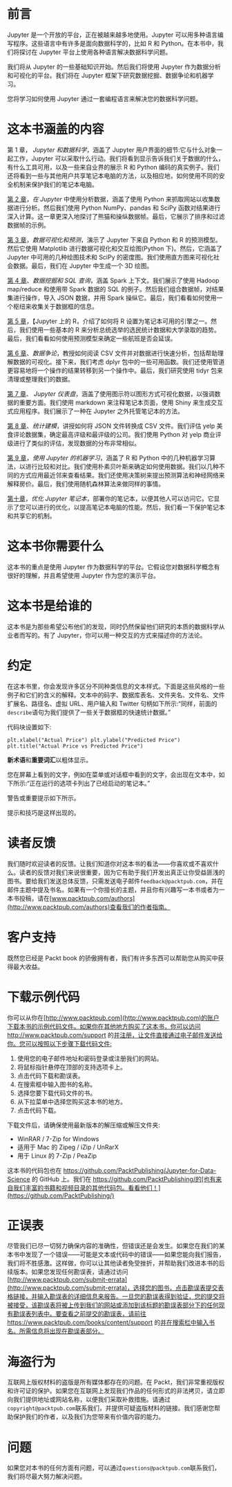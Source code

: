 <title>Preface</title>  <link href="../stylesheet.css" rel="stylesheet" type="text/css"> <link href="../page_styles.css" rel="stylesheet" type="text/css">

# 前言

Jupyter 是一个开放的平台，正在被越来越多地使用。Jupyter 可以用多种语言编写程序。这些语言中有许多是面向数据科学的，比如 R 和 Python。在本书中，我们将探讨在 Jupyter 平台上使用各种语言解决数据科学问题。

我们将从 Jupyter 的一些基础知识开始。然后我们将使用 Jupyter 作为数据分析和可视化的平台。我们将在 Jupyter 框架下研究数据挖掘、数据争论和机器学习。

您将学习如何使用 Jupyter 通过一套编程语言来解决您的数据科学问题。

<title>What this book covers</title>  <link href="../stylesheet.css" rel="stylesheet" type="text/css"> <link href="../page_styles.css" rel="stylesheet" type="text/css">

# 这本书涵盖的内容

第 1 章， *Jupyter 和数据科学*，涵盖了 Jupyter 用户界面的细节:它与什么对象一起工作，Jupyter 可以采取什么行动。我们将看到显示告诉我们关于数据的什么，有什么工具可用，以及一些来自业界的展示 R 和 Python 编码的真实例子。我们还将看到一些与其他用户共享笔记本电脑的方法，以及相应地，如何使用不同的安全机制来保护我们的笔记本电脑。

[第 2 章](part0057.html#1MBG20-46e48287c15145eb849f3fa04b05da76)，*在 Jupyter* 中使用分析数据，涵盖了使用 Python 来抓取网站以收集数据进行分析。然后我们使用 Python NumPy、pandas 和 SciPy 函数对结果进行深入计算。这一章更深入地探讨了熊猫和操纵数据帧。最后，它展示了排序和过滤数据帧的示例。

[第 3 章](part0079.html#2BASE0-46e48287c15145eb849f3fa04b05da76)，*数据可视化和预测*，演示了 Jupyter 下来自 Python 和 R 的预测模型。然后它使用 Matplotlib 进行数据可视化和交互绘图(Python 下)。然后，它涵盖了 Jupyter 中可用的几种绘图技术和 SciPy 的密度图。我们使用直方图来可视化社会数据。最后，我们在 Jupyter 中生成一个 3D 绘图。

[第 4 章](part0088.html#2JTHG0-46e48287c15145eb849f3fa04b05da76)、*数据挖掘和 SQL 查询*，涵盖 Spark 上下文。我们展示了使用 Hadoop map/reduce 和使用带 Spark 数据的 SQL 的例子。然后我们组合数据帧，对结果集进行操作，导入 JSON 数据，并用 Spark 操纵它。最后，我们看看如何使用一个枢纽来收集关于数据框的信息。

[第 5 章](part0097.html#2SG6I0-46e48287c15145eb849f3fa04b05da76)，【Jupyter 上的 R，介绍了如何将 R 设置为笔记本可用的引擎之一。然后，我们使用一些基本的 R 来分析总统选举的选民统计数据和大学录取的趋势。最后，我们看看如何使用预测模型来确定一些航班是否会延误。

[第 6 章](part0104.html#335QG0-46e48287c15145eb849f3fa04b05da76)、*数据争论*，教授如何阅读 CSV 文件并对数据进行快速分析，包括帮助理解数据的可视化。接下来，我们考虑 dplyr 包中的一些可用函数。我们还使用管道更容易地将一个操作的结果转移到另一个操作中。最后，我们研究使用 tidyr 包来清理或整理我们的数据。

[第 7 章](part0119.html#3HFIU0-46e48287c15145eb849f3fa04b05da76)、 *Jupyter 仪表盘*，涵盖了使用图示符以图形方式可视化数据，以强调数据的重要方面。我们使用 markdown 来注释笔记本页面，使用 Shiny 来生成交互式应用程序。我们展示了一种在 Jupyter 之外托管笔记本的方法。

[第 8 章](part0133.html#3UQQQ0-46e48287c15145eb849f3fa04b05da76)、*统计建模*，讲授如何将 JSON 文件转换成 CSV 文件。我们评估 yelp 美食评论数据集，确定最高评级和最评级的公司。我们使用 Python 对 yelp 商业评级进行了类似的评估，发现数据的分布非常相似。

[第 9 章](part0148.html#4D4J80-46e48287c15145eb849f3fa04b05da76)，*使用 Jupyter 的机器学习*，涵盖了 R 和 Python 中的几种机器学习算法，以进行比较和对比。我们使用朴素贝叶斯来确定如何使用数据。我们以几种不同的方式应用最近邻来查看结果。我们还使用决策树来提出预测算法和神经网络来解释房价。最后，我们使用随机森林算法来做同样的事情。

[第十章](part0163.html#4REBM0-46e48287c15145eb849f3fa04b05da76)，*优化 Jupyter 笔记本*，部署你的笔记本，以便其他人可以访问它。它显示了您可以进行的优化，以提高笔记本电脑的性能。然后，我们看一下保护笔记本和共享它的机制。

<title>What you need for this book</title>  <link href="../stylesheet.css" rel="stylesheet" type="text/css"> <link href="../page_styles.css" rel="stylesheet" type="text/css">

# 这本书你需要什么

这本书的重点是使用 Jupyter 作为数据科学的平台。它假设您对数据科学概念有很好的理解，并且希望使用 Jupyter 作为您的演示平台。

<title>Who this book is for</title>  <link href="../stylesheet.css" rel="stylesheet" type="text/css"> <link href="../page_styles.css" rel="stylesheet" type="text/css">

# 这本书是给谁的

这本书是为那些希望公布他们的发现，同时仍然保留他们研究的本质的数据科学从业者而写的。有了 Jupyter，你可以用一种交互的方式来描述你的方法论。

<title>Conventions</title>  <link href="../stylesheet.css" rel="stylesheet" type="text/css"> <link href="../page_styles.css" rel="stylesheet" type="text/css">

# 约定

在这本书里，你会发现许多区分不同种类信息的文本样式。下面是这些风格的一些例子和它们的含义的解释。文本中的码字、数据库表名、文件夹名、文件名、文件扩展名、路径名、虚拟 URL、用户输入和 Twitter 句柄如下所示:“同样，前面的`describe`语句为我们提供了一些关于数据框的快速统计数据。”

代码块设置如下:

```
plt.xlabel("Actual Price") plt.ylabel("Predicted Price") plt.title("Actual Price vs Predicted Price")
```

**新术语**和**重要词汇**以粗体显示。

您在屏幕上看到的文字，例如在菜单或对话框中看到的文字，会出现在文本中，如下所示:“正在运行的选项卡列出了已经启动的笔记本。”

警告或重要提示如下所示。

提示和技巧是这样出现的。

<title>Reader feedback</title>  <link href="../stylesheet.css" rel="stylesheet" type="text/css"> <link href="../page_styles.css" rel="stylesheet" type="text/css">

# 读者反馈

我们随时欢迎读者的反馈。让我们知道你对这本书的看法——你喜欢或不喜欢什么。读者的反馈对我们来说很重要，因为它有助于我们开发出真正让你受益匪浅的图书。要给我们发送总体反馈，只需发送电子邮件`feedback@packtpub.com`，并在邮件主题中提及书名。如果有一个你擅长的主题，并且你有兴趣写一本书或者为一本书投稿，请在[www.packtpub.com/authors](http://www.packtpub.com/authors)查看我们的作者指南。

<title>Customer support</title>  <link href="../stylesheet.css" rel="stylesheet" type="text/css"> <link href="../page_styles.css" rel="stylesheet" type="text/css">

# 客户支持

既然您已经是 Packt book 的骄傲拥有者，我们有许多东西可以帮助您从购买中获得最大收益。

<title>Downloading the example code</title>  <link href="../stylesheet.css" rel="stylesheet" type="text/css"> <link href="../page_styles.css" rel="stylesheet" type="text/css">

# 下载示例代码

你可以从你在[http://www.packtpub.com](http://www.packtpub.com)的账户下载本书的示例代码文件。如果你在其他地方购买了这本书，你可以访问 http://www.packtpub.com/support 的[并注册，让文件直接通过电子邮件发送给你。您可以按照以下步骤下载代码文件:](http://www.packtpub.com/support)

1.  使用您的电子邮件地址和密码登录或注册我们的网站。
2.  将鼠标指针悬停在顶部的支持选项卡上。
3.  点击代码下载和勘误表。
4.  在搜索框中输入图书的名称。
5.  选择您要下载代码文件的书。
6.  从下拉菜单中选择您购买这本书的地方。
7.  点击代码下载。

下载文件后，请确保使用最新版本的解压缩或解压文件夹:

*   WinRAR / 7-Zip for Windows
*   适用于 Mac 的 Zipeg / iZip / UnRarX
*   用于 Linux 的 7-Zip / PeaZip

这本书的代码包也在 https://github.com/PacktPublishing/Jupyter-for-Data-Science 的 GitHub 上。我们在 https://github.com/PacktPublishing/的[也有来自我们丰富的书籍和视频目录的其他代码包。看看他们！](https://github.com/PacktPublishing/)

<title>Errata</title>  <link href="../stylesheet.css" rel="stylesheet" type="text/css"> <link href="../page_styles.css" rel="stylesheet" type="text/css">

# 正误表

尽管我们已尽一切努力确保内容的准确性，但错误还是会发生。如果您在我们的某本书中发现了一个错误——可能是文本或代码中的错误——如果您能向我们报告，我们将不胜感激。这样做，你可以让其他读者免受挫折，并帮助我们改进本书的后续版本。如果您发现任何勘误表，请通过访问[http://www.packtpub.com/submit-errata](http://www.packtpub.com/submit-errata)，选择您的图书，点击勘误表提交表格链接，并输入勘误表的详细信息来报告。一旦您的勘误表得到验证，您的提交将被接受，该勘误表将被上传到我们的网站或添加到该标题的勘误表部分下的任何现有勘误表列表中。要查看之前提交的勘误表，请前往 https://www.packtpub.com/books/content/support 的[并在搜索栏中输入书名。所需信息将出现在勘误表部分。](https://www.packtpub.com/books/content/support)

<title>Piracy</title>  <link href="../stylesheet.css" rel="stylesheet" type="text/css"> <link href="../page_styles.css" rel="stylesheet" type="text/css">

# 海盗行为

互联网上版权材料的盗版是所有媒体都存在的问题。在 Packt，我们非常重视版权和许可证的保护。如果您在互联网上发现我们作品的任何形式的非法拷贝，请立即向我们提供地址或网站名称，以便我们采取补救措施。请通过`copyright@packtpub.com`联系我们，并提供可疑盗版材料的链接。我们感谢您帮助保护我们的作者，以及我们为您带来有价值内容的能力。

<title>Questions</title>  <link href="../stylesheet.css" rel="stylesheet" type="text/css"> <link href="../page_styles.css" rel="stylesheet" type="text/css">

# 问题

如果您对本书的任何方面有问题，可以通过`questions@packtpub.com`联系我们，我们将尽最大努力解决问题。